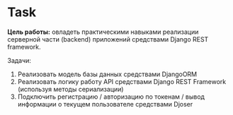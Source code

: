 # Task
**Цель работы:** овладеть практическими навыками реализации серверной части (backend) приложений средствами Django REST framework.

Задачи:

1. Реализовать модель базы данных средствами DjangoORM
2. Реализовать логику работу API средствами Django REST Framework (используя методы сериализации)
3. Подключить регистрацию / авторизацию по токенам / вывод информации о текущем пользователе средствами Djoser
